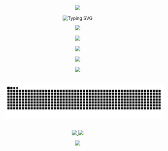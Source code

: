 <!-- NEON / FUTURISTIC PROFILE README -->

<!-- Neon wave header -->
<p align="center">
  <img src="https://capsule-render.vercel.app/api?type=waving&height=220&color=0:00FFFF,50:7A00FF,100:FF00FF&text=Matthias-Laithier&fontSize=60&fontColor=FFFFFF&fontAlign=50&fontAlignY=35&desc=AI%20Engineer%20%7C%20Data%20Scientist%20%7C%20Builder&descAlignY=60&animation=fadeIn" />
</p>

<!-- Typing banner -->
<p align="center">
  <img src="https://readme-typing-svg.demolab.com?font=Orbitron&weight=700&size=28&duration=3000&pause=3000&color=00FFFF&center=true&vCenter=true&width=900&lines=Think+in+vectors%2C+dream+in+tensors." alt="Typing SVG" />
</p>

<!-- Neon divider --> 
<p align="center"> <img src="https://capsule-render.vercel.app/api?type=rect&color=0:00FFFF,50:7A00FF,100:FF00FF&height=2&section=footer" /> </p>

<p align="center"> <img src="https://skillicons.dev/icons?i=python,c,cpp,tensorflow,pytorch,linux,git,github,latex,unity&perline=10" /> </p> <p align="center"> <img src="https://capsule-render.vercel.app/api?type=rect&color=0:00FFFF&height=1&section=footer" /> </p>

<div align="center">
<!-- Streak -->
<img src="https://streak-stats.demolab.com?user=Matthias-Laithier&theme=radical&hide_border=true&ring=00FFFF&fire=FF00FF&currStreakLabel=FFFFFF&background=0D1117" height="165" /> </div> <p align="center"> <img src="https://capsule-render.vercel.app/api?type=rect&color=7A00FF&height=1&section=footer" /> </p>

<div align="center">
   <img style="padding: 20px" src="https://github.com/Matthias-Laithier/Matthias-Laithier/blob/output/github-contribution-grid-snake-dark.svg" alt="Snake">
</div>


<p align="center"> <a href="https://www.linkedin.com/in/matthias-laithier" target="_blank"> <img src="https://img.shields.io/badge/LinkedIn-00FFFF?style=for-the-badge&logo=linkedin&logoColor=0D1117"/> </a> <a href="mailto:matthias.laithier@epita.fr" target="_blank"> <img src="https://img.shields.io/badge/Email-FF00FF?style=for-the-badge&logo=gmail&logoColor=0D1117"/> </a> </p> <!-- Footer wave --> <p align="center"> <img src="https://capsule-render.vercel.app/api?type=waving&height=140&color=0:FF00FF,50:7A00FF,100:00FFFF&section=footer" /> </p>
